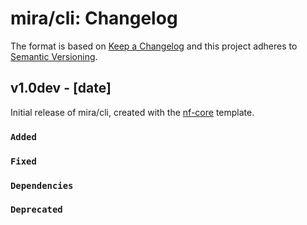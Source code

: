 # mira/cli: Changelog

The format is based on [Keep a Changelog](https://keepachangelog.com/en/1.0.0/)
and this project adheres to [Semantic Versioning](https://semver.org/spec/v2.0.0.html).

## v1.0dev - [date]

Initial release of mira/cli, created with the [nf-core](https://nf-co.re/) template.

### `Added`

### `Fixed`

### `Dependencies`

### `Deprecated`
